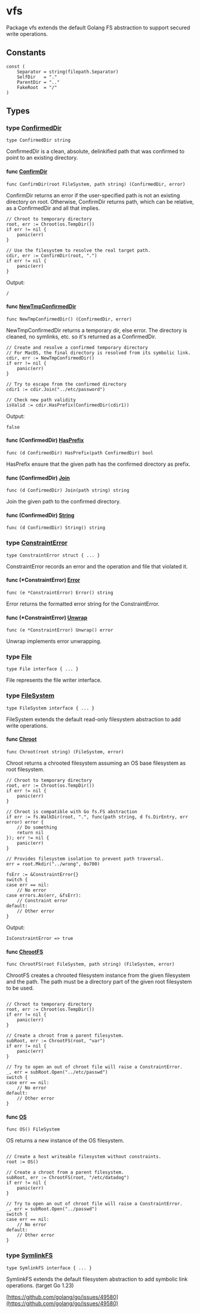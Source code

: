 # vfs

Package vfs extends the default Golang FS abstraction to support secured
write operations.

## Constants

```golang
const (
    Separator = string(filepath.Separator)
    SelfDir   = "."
    ParentDir = ".."
    FakeRoot  = "/"
)
```

## Types

### type [ConfirmedDir](confirmeddir.go#L15)

`type ConfirmedDir string`

ConfirmedDir is a clean, absolute, delinkified path
that was confirmed to point to an existing directory.

#### func [ConfirmDir](filesystem.go#L15)

`func ConfirmDir(root FileSystem, path string) (ConfirmedDir, error)`

ConfirmDir returns an error if the user-specified path is not an existing
directory on root.
Otherwise, ConfirmDir returns path, which can be relative, as a ConfirmedDir
and all that implies.

```golang
// Chroot to temporary directory
root, err := Chroot(os.TempDir())
if err != nil {
    panic(err)
}

// Use the filesystem to resolve the real target path.
cdir, err := ConfirmDir(root, ".")
if err != nil {
    panic(err)
}
```

 Output:

```
/
```

#### func [NewTmpConfirmedDir](confirmeddir.go#L20)

`func NewTmpConfirmedDir() (ConfirmedDir, error)`

NewTmpConfirmedDir returns a temporary dir, else error.
The directory is cleaned, no symlinks, etc. so it's
returned as a ConfirmedDir.

```golang
// Create and resolve a confirmed temporary directory
// For MacOS, the final directory is resolved from its symbolic link.
cdir, err := NewTmpConfirmedDir()
if err != nil {
    panic(err)
}

// Try to escape from the confirmed directory
cdir1 := cdir.Join("../etc/password")

// Check new path validity
isValid := cdir.HasPrefix(ConfirmedDir(cdir1))
```

 Output:

```
false
```

#### func (ConfirmedDir) [HasPrefix](confirmeddir.go#L36)

`func (d ConfirmedDir) HasPrefix(path ConfirmedDir) bool`

HasPrefix ensure that the given path has the confirmed directory as prefix.

#### func (ConfirmedDir) [Join](confirmeddir.go#L48)

`func (d ConfirmedDir) Join(path string) string`

Join the given path to the confirmed directory.

#### func (ConfirmedDir) [String](confirmeddir.go#L52)

`func (d ConfirmedDir) String() string`

### type [ConstraintError](chroot.go#L29)

`type ConstraintError struct { ... }`

ConstraintError records an error and the operation and file that
violated it.

#### func (*ConstraintError) [Error](chroot.go#L36)

`func (e *ConstraintError) Error() string`

Error returns the formatted error string for the ConstraintError.

#### func (*ConstraintError) [Unwrap](chroot.go#L41)

`func (e *ConstraintError) Unwrap() error`

Unwrap implements error unwrapping.

### type [File](api.go#L21)

`type File interface { ... }`

File represents the file writer interface.

### type [FileSystem](api.go#L44)

`type FileSystem interface { ... }`

FileSystem extends the default read-only filesystem abstraction to add write
operations.

#### func [Chroot](chroot.go#L16)

`func Chroot(root string) (FileSystem, error)`

Chroot returns a chrooted filesystem assuming an OS base filesystem as root
filesystem.

```golang
// Chroot to temporary directory
root, err := Chroot(os.TempDir())
if err != nil {
    panic(err)
}

// Chroot is compatible with Go fs.FS abstraction
if err := fs.WalkDir(root, ".", func(path string, d fs.DirEntry, err error) error {
    // Do something
    return nil
}); err != nil {
    panic(err)
}

// Provides filesystem isolation to prevent path traversal.
err = root.Mkdir("../wrong", 0o700)

fsErr := &ConstraintError{}
switch {
case err == nil:
    // No error
case errors.As(err, &fsErr):
    // Constraint error
default:
    // Other error
}
```

 Output:

```
IsConstraintError => true
```

#### func [ChrootFS](filesystem.go#L38)

`func ChrootFS(root FileSystem, path string) (FileSystem, error)`

ChrootFS creates a chrooted filesystem instance from the given filesystem and
the path.
The path must be a directory part of the given root filesystem to be used.

```golang

// Chroot to temporary directory
root, err := Chroot(os.TempDir())
if err != nil {
    panic(err)
}

// Create a chroot from a parent filesystem.
subRoot, err := ChrootFS(root, "var")
if err != nil {
    panic(err)
}

// Try to open an out of chroot file will raise a ConstraintError.
_, err = subRoot.Open("../etc/passwd")
switch {
case err == nil:
    // No error
default:
    // Other error
}

```

#### func [OS](os.go#L15)

`func OS() FileSystem`

OS returns a new instance of the OS filesystem.

```golang

// Create a host writeable filesystem without constraints.
root := OS()

// Create a chroot from a parent filesystem.
subRoot, err := ChrootFS(root, "/etc/datadog")
if err != nil {
    panic(err)
}

// Try to open an out of chroot file will raise a ConstraintError.
_, err = subRoot.Open("../passwd")
switch {
case err == nil:
    // No error
default:
    // Other error
}

```

### type [SymlinkFS](api.go#L30)

`type SymlinkFS interface { ... }`

SymlinkFS extends the default filesystem abstraction to add symbolic link
operations. (target Go 1.23)

[https://github.com/golang/go/issues/49580](https://github.com/golang/go/issues/49580)

